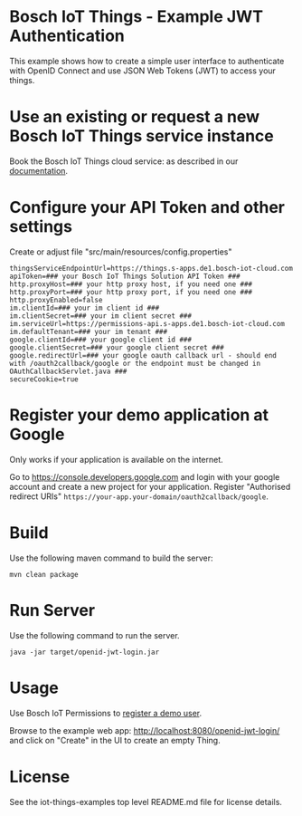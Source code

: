 # Bosch IoT Things - Example JWT Authentication

This example shows how to create a simple user interface to authenticate with OpenID Connect and use JSON Web Tokens (JWT) to access your things.

# Use an existing or request a new Bosch IoT Things service instance

Book the Bosch IoT Things cloud service: as described in our [documentation](https://things.s-apps.de1.bosch-iot-cloud.com/dokuwiki/doku.php?id=2_getting_started:booking:start).

# Configure your API Token and other settings

Create or adjust file "src/main/resources/config.properties"

```
thingsServiceEndpointUrl=https://things.s-apps.de1.bosch-iot-cloud.com
apiToken=### your Bosch IoT Things Solution API Token ###
http.proxyHost=### your http proxy host, if you need one ###
http.proxyPort=### your http proxy port, if you need one ###
http.proxyEnabled=false
im.clientId=### your im client id ###
im.clientSecret=### your im client secret ###
im.serviceUrl=https://permissions-api.s-apps.de1.bosch-iot-cloud.com
im.defaultTenant=### your im tenant ###
google.clientId=### your google client id ###
google.clientSecret=### your google client secret ###
google.redirectUrl=### your google oauth callback url - should end with /oauth2callback/google or the endpoint must be changed in OAuthCallbackServlet.java ###
secureCookie=true
```

# Register your demo application at Google

Only works if your application is available on the internet.

Go to <https://console.developers.google.com> and login with your google account and create a new project for your application.
Register "Authorised redirect URIs" ```https://your-app.your-domain/oauth2callback/google```.

# Build

Use the following maven command to build the server:
```
mvn clean package
```

# Run Server

Use the following command to run the server.
```
java -jar target/openid-jwt-login.jar
```

# Usage

Use Bosch IoT Permissions to [register a demo user](https://things.s-apps.de1.bosch-iot-cloud.com/dokuwiki/doku.php?id=examples_demo:createuser).

Browse to the example web app: <http://localhost:8080/openid-jwt-login/> and click on "Create" in the UI to create an empty Thing.

# License

See the iot-things-examples top level README.md file for license details.
